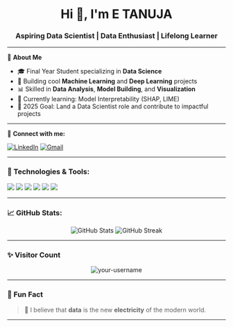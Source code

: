 <h1 align="center">Hi 👋, I'm E TANUJA</h1>
<h3 align="center">Aspiring Data Scientist | Data Enthusiast | Lifelong Learner</h3>

---

🌟 **About Me**

- 🎓 Final Year Student specializing in **Data Science**  
- 🤖 Building cool **Machine Learning** and **Deep Learning** projects  
- 📊 Skilled in **Data Analysis**, **Model Building**, and **Visualization**  
- 🧠 Currently learning: Model Interpretability (SHAP, LIME)  
- 🚀 2025 Goal: Land a Data Scientist role and contribute to impactful projects

---

🔗 **Connect with me:**

[![LinkedIn](https://img.shields.io/badge/LinkedIn-blue?style=flat&logo=linkedin&logoColor=white)](https://www.linkedin.com/in/tanuja-enaganti-823a2226a/) 
[![Gmail](https://img.shields.io/badge/Gmail-D14836?style=flat&logo=gmail&logoColor=white)](enagantitanuja@gmail.com)

---

### 🧠 Technologies & Tools:
<p align="left">
  <img src="https://img.shields.io/badge/Python-3670A0?style=for-the-badge&logo=python&logoColor=ffdd54"/>
  <img src="https://img.shields.io/badge/Pandas-150458?style=for-the-badge&logo=pandas&logoColor=white"/>
  <img src="https://img.shields.io/badge/Numpy-013243?style=for-the-badge&logo=numpy&logoColor=white"/>
  <img src="https://img.shields.io/badge/Scikit_Learn-F7931E?style=for-the-badge&logo=scikit-learn&logoColor=white"/>
  <img src="https://img.shields.io/badge/TensorFlow-FF6F00?style=for-the-badge&logo=tensorflow&logoColor=white"/>
  <img src="https://img.shields.io/badge/SQL-4479A1?style=for-the-badge&logo=postgresql&logoColor=white"/>
</p>

---

### 📈 GitHub Stats:
<p align="center">
  <img src="https://github-readme-stats.vercel.app/api?username=your-username&show_icons=true&theme=tokyonight" alt="GitHub Stats" />
  <img src="https://github-readme-streak-stats.herokuapp.com/?user=your-username&theme=tokyonight" alt="GitHub Streak" />
</p>

---

### ✨ Visitor Count
<p align="center">
  <img src="https://komarev.com/ghpvc/?username=your-username&label=Profile%20views&color=0e75b6&style=flat" alt="your-username" />
</p>

---

### 🚀 Fun Fact
> 🧠 I believe that **data** is the new **electricity** of the modern world.

---
